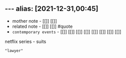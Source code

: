 \---
alias: [2021-12-31,00:45]
---
- mother note - [[]] [[]]
- related note - [[]] [[]] #quote 
- `contemporary events` - [[]] [[]] [[]] [[]] [[]] [[]] [[]] [[]]

netflix series - suits

```query
"lawyer"
```